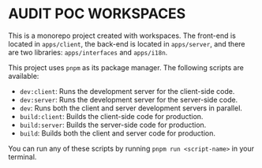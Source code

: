 # AUDIT POC WORKSPACES

This is a monorepo project created with workspaces. The front-end is located in `apps/client`, the back-end is located in `apps/server`, and there are two libraries: `apps/interfaces` and `apps/i18n`.

This project uses `pnpm` as its package manager. The following scripts are available:

- `dev:client`: Runs the development server for the client-side code.
- `dev:server`: Runs the development server for the server-side code.
- `dev`: Runs both the client and server development servers in parallel.
- `build:client`: Builds the client-side code for production.
- `build:server`: Builds the server-side code for production.
- `build`: Builds both the client and server code for production.

You can run any of these scripts by running `pnpm run <script-name>` in your terminal.
